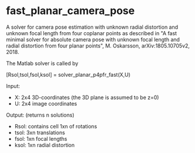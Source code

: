 # fast_planar_camera_pose
A solver for camera pose estimation with unknown radial distortion and unknown focal length from four coplanar points as described in "A fast minimal solver for absolute camera pose with unknown focal length and radial distortion from four planar points", M. Oskarsson, arXiv:1805.10705v2, 2018.

The Matlab solver is called by

[Rsol,tsol,fsol,ksol] = solver_planar_p4pfr_fast(X,U)

Input:

* X: 2x4 3D-coordinates (the 3D plane is assumed to be z=0) 
* U: 2x4 image coordinates

Output: (returns n solutions)

* Rsol: contains cell 1xn of rotations
* tsol: 3xn translations
* fsol: 1xn focal lengths
* ksol: 1xn radial distortion 
